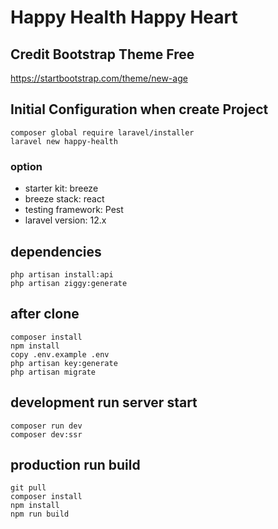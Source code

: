 # Happy Health Happy Heart

## Credit Bootstrap Theme Free
https://startbootstrap.com/theme/new-age 

## Initial Configuration when create Project
```
composer global require laravel/installer
laravel new happy-health
```
### option
- starter kit: breeze
- breeze stack: react
- testing framework: Pest
- laravel version: 12.x

## dependencies
```
php artisan install:api
php artisan ziggy:generate
```
## after clone
```
composer install
npm install
copy .env.example .env
php artisan key:generate
php artisan migrate
```

## development run server start
```
composer run dev
composer dev:ssr
```

## production run build
```
git pull
composer install
npm install
npm run build
```
